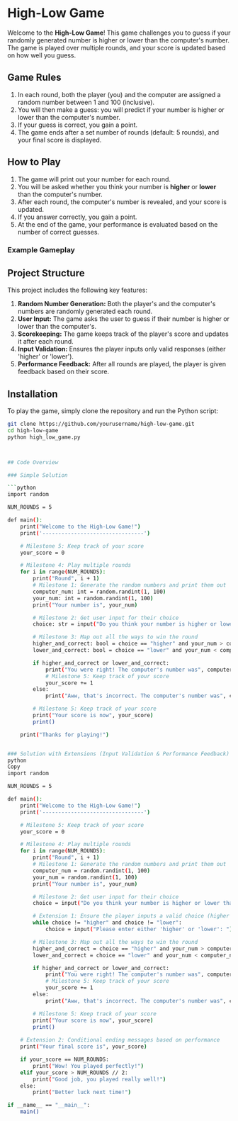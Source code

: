 # High-Low Game

Welcome to the **High-Low Game**! This game challenges you to guess if your randomly generated number is higher or lower than the computer's number. The game is played over multiple rounds, and your score is updated based on how well you guess.

## Game Rules

1. In each round, both the player (you) and the computer are assigned a random number between 1 and 100 (inclusive).
2. You will then make a guess: you will predict if your number is higher or lower than the computer's number.
3. If your guess is correct, you gain a point.
4. The game ends after a set number of rounds (default: 5 rounds), and your final score is displayed.

## How to Play

1. The game will print out your number for each round.
2. You will be asked whether you think your number is **higher** or **lower** than the computer's number.
3. After each round, the computer's number is revealed, and your score is updated.
4. If you answer correctly, you gain a point.
5. At the end of the game, your performance is evaluated based on the number of correct guesses.

### Example Gameplay


## Project Structure

This project includes the following key features:

1. **Random Number Generation:** Both the player's and the computer's numbers are randomly generated each round.
2. **User Input:** The game asks the user to guess if their number is higher or lower than the computer's.
3. **Scorekeeping:** The game keeps track of the player's score and updates it after each round.
4. **Input Validation:** Ensures the player inputs only valid responses (either 'higher' or 'lower').
5. **Performance Feedback:** After all rounds are played, the player is given feedback based on their score.

## Installation

To play the game, simply clone the repository and run the Python script:

```bash
git clone https://github.com/yourusername/high-low-game.git
cd high-low-game
python high_low_game.py



## Code Overview

### Simple Solution

```python
import random

NUM_ROUNDS = 5

def main():
    print("Welcome to the High-Low Game!")
    print('--------------------------------')

    # Milestone 5: Keep track of your score
    your_score = 0

    # Milestone 4: Play multiple rounds
    for i in range(NUM_ROUNDS):
        print("Round", i + 1)
        # Milestone 1: Generate the random numbers and print them out
        computer_num: int = random.randint(1, 100)
        your_num: int = random.randint(1, 100)
        print("Your number is", your_num)

        # Milestone 2: Get user input for their choice
        choice: str = input("Do you think your number is higher or lower than the computer's?: ")

        # Milestone 3: Map out all the ways to win the round
        higher_and_correct: bool = choice == "higher" and your_num > computer_num
        lower_and_correct: bool = choice == "lower" and your_num < computer_num

        if higher_and_correct or lower_and_correct:
            print("You were right! The computer's number was", computer_num)
            # Milestone 5: Keep track of your score
            your_score += 1
        else: 
            print("Aww, that's incorrect. The computer's number was", computer_num)

        # Milestone 5: Keep track of your score
        print("Your score is now", your_score)
        print()

    print("Thanks for playing!")


### Solution with Extensions (Input Validation & Performance Feedback)
python
Copy
import random

NUM_ROUNDS = 5

def main():
    print("Welcome to the High-Low Game!")
    print('--------------------------------')

    # Milestone 5: Keep track of your score
    your_score = 0

    # Milestone 4: Play multiple rounds
    for i in range(NUM_ROUNDS):
        print("Round", i + 1)
        # Milestone 1: Generate the random numbers and print them out
        computer_num = random.randint(1, 100)
        your_num = random.randint(1, 100)
        print("Your number is", your_num)

        # Milestone 2: Get user input for their choice
        choice = input("Do you think your number is higher or lower than the computer's?: ")

        # Extension 1: Ensure the player inputs a valid choice (higher or lower)
        while choice != "higher" and choice != "lower":
            choice = input("Please enter either 'higher' or 'lower': ")

        # Milestone 3: Map out all the ways to win the round
        higher_and_correct = choice == "higher" and your_num > computer_num
        lower_and_correct = choice == "lower" and your_num < computer_num

        if higher_and_correct or lower_and_correct:
            print("You were right! The computer's number was", computer_num)
            # Milestone 5: Keep track of your score
            your_score += 1 
        else: 
            print("Aww, that's incorrect. The computer's number was", computer_num)

        # Milestone 5: Keep track of your score
        print("Your score is now", your_score)
        print()
    
    # Extension 2: Conditional ending messages based on performance
    print("Your final score is", your_score)

    if your_score == NUM_ROUNDS:
        print("Wow! You played perfectly!")
    elif your_score > NUM_ROUNDS // 2:
        print("Good job, you played really well!")
    else:
        print("Better luck next time!")

if __name__ == "__main__":
    main()
